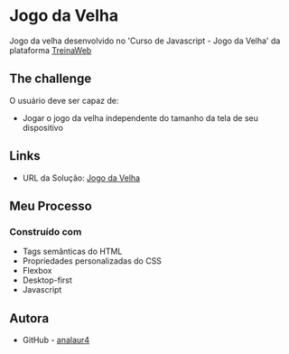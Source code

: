 # Jogo da Velha

Jogo da velha desenvolvido no 'Curso de Javascript - Jogo da Velha' da plataforma [TreinaWeb](https://www.treinaweb.com.br/) 

## The challenge

O usuário deve ser capaz de:

- Jogar o jogo da velha independente do tamanho da tela de seu dispositivo

## Links

- URL da Solução: [Jogo da Velha](https://jogo-davelha.netlify.app/)

## Meu Processo

### Construído com

- Tags semânticas do HTML
- Propriedades personalizadas do CSS
- Flexbox
- Desktop-first
- Javascript

## Autora

- GitHub - [analaur4](https://www.github.com/analaur4)
